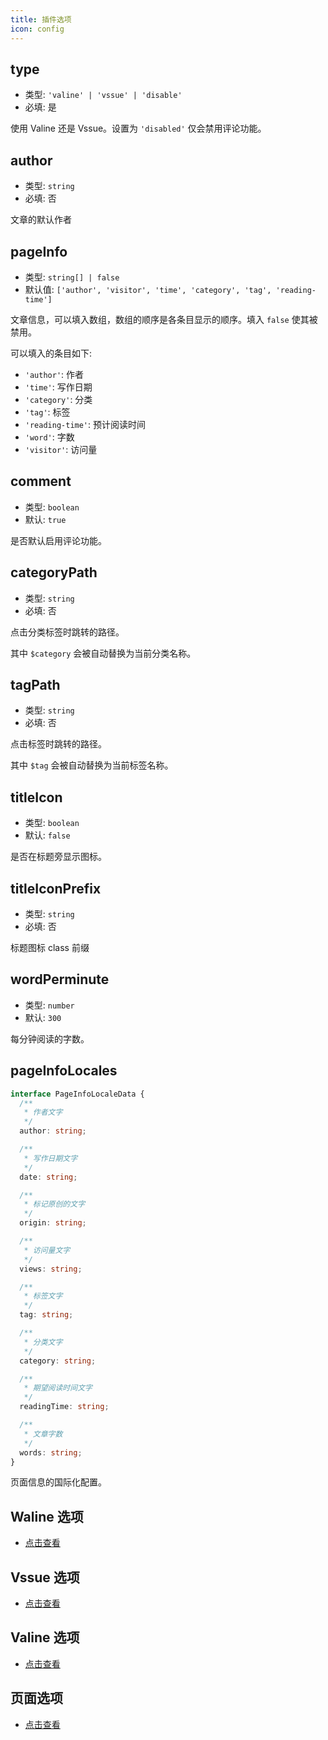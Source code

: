 ```yaml
---
title: 插件选项
icon: config
---
```


## type

- 类型: `'valine' | 'vssue' | 'disable'`
- 必填: 是

使用 Valine 还是 Vssue。设置为 `'disabled'` 仅会禁用评论功能。

## author

- 类型: `string`
- 必填: 否

文章的默认作者

## pageInfo

- 类型: `string[] | false`
- 默认值: `['author', 'visitor', 'time', 'category', 'tag', 'reading-time']`

文章信息，可以填入数组，数组的顺序是各条目显示的顺序。填入 `false` 使其被禁用。

可以填入的条目如下:

- `'author'`: 作者
- `'time'`: 写作日期
- `'category'`: 分类
- `'tag'`: 标签
- `'reading-time'`: 预计阅读时间
- `'word'`: 字数
- `'visitor'`: 访问量

## comment

- 类型: `boolean`
- 默认: `true`

是否默认启用评论功能。

## categoryPath

- 类型: `string`
- 必填: 否

点击分类标签时跳转的路径。

其中 `$category` 会被自动替换为当前分类名称。

## tagPath

- 类型: `string`
- 必填: 否

点击标签时跳转的路径。

其中 `$tag` 会被自动替换为当前标签名称。

## titleIcon

- 类型: `boolean`
- 默认: `false`

是否在标题旁显示图标。

## titleIconPrefix

- 类型: `string`
- 必填: 否

标题图标 class 前缀

## wordPerminute

- 类型: `number`
- 默认: `300`

每分钟阅读的字数。

## pageInfoLocales

```ts
interface PageInfoLocaleData {
  /**
   * 作者文字
   */
  author: string;

  /**
   * 写作日期文字
   */
  date: string;

  /**
   * 标记原创的文字
   */
  origin: string;

  /**
   * 访问量文字
   */
  views: string;

  /**
   * 标签文字
   */
  tag: string;

  /**
   * 分类文字
   */
  category: string;

  /**
   * 期望阅读时间文字
   */
  readingTime: string;

  /**
   * 文章字数
   */
  words: string;
}
```

页面信息的国际化配置。

## Waline 选项

- [点击查看](waline.md)

## Vssue 选项

- [点击查看](vssue.md)

## Valine 选项

- [点击查看](valine.md)

## 页面选项

- [点击查看](frontmatter.md)
